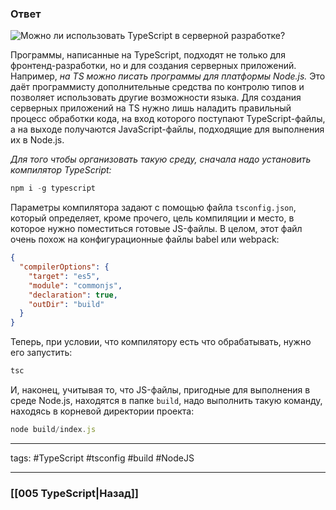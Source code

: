 ### Ответ

![Можно ли использовать TypeScript в серверной разработке?](https://youtu.be/OMQzqLyINnI?t=199)

Программы, написанные на TypeScript, подходят не только для фронтенд-разработки, но и для создания серверных приложений. Например, *на TS можно писать программы для платформы Node.js.* Это даёт программисту дополнительные средства по контролю типов и позволяет использовать другие возможности языка. Для создания серверных приложений на TS нужно лишь наладить правильный процесс обработки кода, на вход которого поступают TypeScript-файлы, а на выходе получаются JavaScript-файлы, подходящие для выполнения их в Node.js. 

*Для того чтобы организовать такую среду, сначала надо установить компилятор TypeScript:*

```node.js
npm i -g typescript
```

Параметры компилятора задают с помощью файла `tsconfig.json`, который определяет, кроме прочего, цель компиляции и место, в которое нужно поместиться готовые JS-файлы. В целом, этот файл очень похож на конфигурационные файлы babel или webpack:

```json
{
  "compilerOptions": {
    "target": "es5",
    "module": "commonjs",
    "declaration": true,
    "outDir": "build"
  }
}
```

Теперь, при условии, что компилятору есть что обрабатывать, нужно его запустить:

```node.js
tsc
```

И, наконец, учитывая то, что JS-файлы, пригодные для выполнения в среде Node.js, находятся в папке `build`, надо выполнить такую команду, находясь в корневой директории проекта:

```node.js
node build/index.js
```

___
tags: #TypeScript #tsconfig #build #NodeJS 

_____

### [[005 TypeScript|Назад]]